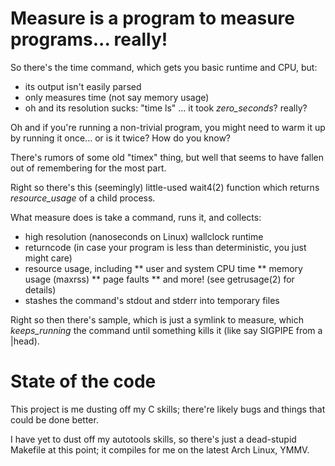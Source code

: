 # Measure is a program to measure programs... really!

So there's the time command, which gets you basic runtime and CPU, but:
* its output isn't easily parsed
* only measures time (not say memory usage)
* oh and its resolution sucks: "time ls" ... it took _zero_seconds_? really?

Oh and if you're running a non-trivial program, you might need to warm
it up by running it once... or is it twice? How do you know?

There's rumors of some old "timex" thing, but well that seems to have
fallen out of remembering for the most part.

Right so there's this (seemingly) little-used wait4(2) function which
returns _resource_usage_ of a child process.

What measure does is take a command, runs it, and collects:
* high resolution (nanoseconds on Linux) wallclock runtime
* returncode (in case your program is less than deterministic, you just might care)
* resource usage, including
** user and system CPU time
** memory usage (maxrss)
** page faults
** and more! (see getrusage(2) for details)
* stashes the command's stdout and stderr into temporary files

Right so then there's sample, which is just a symlink to measure, which
_keeps_running_ the command until something kills it (like say SIGPIPE
from a |head).


# State of the code

This project is me dusting off my C skills; there're likely bugs and
things that could be done better.

I have yet to dust off my autotools skills, so there's just a dead-stupid
Makefile at this point; it compiles for me on the latest Arch Linux, YMMV.
